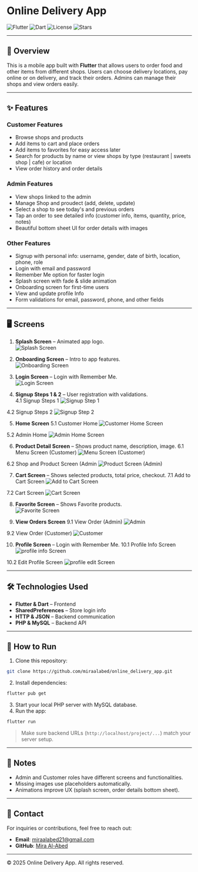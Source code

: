 #  Online Delivery App

![Flutter](https://img.shields.io/badge/Flutter-3.13-blue) ![Dart](https://img.shields.io/badge/Dart-3.1-blue) ![License](https://img.shields.io/badge/License-MIT-green) ![Stars](https://img.shields.io/github/stars/miraalabed/online_delivery_app)

------------------------------------------------------------------------

## 📖 Overview

This is a mobile app built with **Flutter** that allows users to order food and other items from different shops. Users can choose delivery locations, pay online or on delivery, and track their orders. Admins can manage their shops and view orders easily.

------------------------------------------------------------------------

## ✨ Features

### Customer Features

* Browse shops and products
* Add items to cart and place orders
* Add items to favorites for easy access later
* Search for products by name or view shops by type (restaurant  | sweets shop | cafe) or location 
* View order history and order details

### Admin Features

* View shops linked to the admin
* Manage Shop and proudect (add, delete, update)
* Select a shop to see today's and previous orders
* Tap an order to see detailed info (customer info, items, quantity, price, notes)
* Beautiful bottom sheet UI for order details with images

### Other Features

* Signup with personal info: username, gender, date of birth, location, phone, role
* Login with email and password
* Remember Me option for faster login
* Splash screen with fade & slide animation
* Onboarding screen for first-time users
* View and update profile Info
* Form validations for email, password, phone, and other fields

------------------------------------------------------------------------

## 🖥 Screens

1. **Splash Screen** – Animated app logo.  
![Splash Screen](assets/screenshots/splash.png)

2. **Onboarding Screen** – Intro to app features.  
![Onboarding Screen](assets/screenshots/onboarding.png)

3. **Login Screen** – Login with Remember Me.  
![Login Screen](assets/screenshots/login.png)

4. **Signup Steps 1 & 2** – User registration with validations.  
  4.1  Signup Steps 1
  ![Signup Step 1](assets/screenshots/signup1.png)

  4.2 Signup Steps 2
  ![Signup Step 2](assets/screenshots/signup2.png)

5. **Home Screen**
  5.1 Customer Home
  ![Customer Home Screen](assets/screenshots/Customerhome.png)

  5.2 Admin Home
  ![Admin Home Screen](assets/screenshots/Adminhome.png)

6. **Product Detail Screen** – Shows product name, description, image.
   6.1 Menu Screen (Customer)
  ![Menu Screen (Customer)](assets/screenshots/Menu.png)

  6.2 Shop and Product Screen (Admin
  ![Product Screen (Admin)](assets/screenshots/Product.png)

7. **Cart Screen** – Shows selected products, total price, checkout.
   7.1 Add to Cart Screen
  ![Add to Cart Screen](assets/screenshots/addToCart.png)

  7.2 Cart Screen
  ![Cart Screen](assets/screenshots/cart.png)

8. **Favorite Screen** – Shows Favorite products.  
![Favorite Screen](assets/screenshots/Favorite.png)

9. **View Orders Screen**
   9.1 View Order (Admin)
  ![Admin](assets/screenshots/orders1.png)

  9.2 View Order (Customer)
  ![Customer](assets/screenshots/orders2.png)

10. **Profile Screen** – Login with Remember Me.
  10.1 Profile Info Screen
  ![profile info Screen](assets/screenshots/profileInfo.png)

  10.2 Edit Profile Screen
  ![profile edit Screen](assets/screenshots/profileEdit.png)



------------------------------------------------------------------------

## 🛠 Technologies Used

* **Flutter & Dart** – Frontend
* **SharedPreferences** – Store login info
* **HTTP & JSON** – Backend communication
* **PHP & MySQL** – Backend API

------------------------------------------------------------------------

## 🚀 How to Run

1. Clone this repository:

```bash
git clone https://github.com/miraalabed/online_delivery_app.git
```

2. Install dependencies:

```bash
flutter pub get
```

3. Start your local PHP server with MySQL database.
4. Run the app:

```bash
flutter run
```

> Make sure backend URLs (`http://localhost/project/...`) match your server setup.

------------------------------------------------------------------------

## 📌 Notes

* Admin and Customer roles have different screens and functionalities.
* Missing images use placeholders automatically.
* Animations improve UX (splash screen, order details bottom sheet).

------------------------------------------------------------------------

## 👤 Contact

For inquiries or contributions, feel free to reach out: 
- **Email**: miraalabed21@gmail.com
- **GitHub**: [Mira Al-Abed](https://github.com/miraalabed)

------------------------------------------------------------------------

© 2025 Online Delivery App. All rights reserved.
